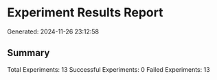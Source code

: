 # Experiment Results Report
Generated: 2024-11-26 23:12:58

## Summary
Total Experiments: 13
Successful Experiments: 0
Failed Experiments: 13

